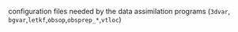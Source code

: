 configuration files needed by the data assimilation programs (`3dvar`, `bgvar`,`letkf`,`obsop`,`obsprep_*`,`vtloc`)